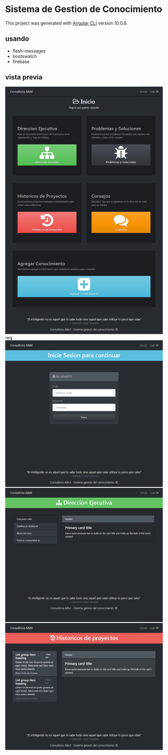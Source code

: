 # Sistema de Gestion de Conocimiento

This project was generated with [Angular CLI](https://github.com/angular/angular-cli) version 10.0.6.

## usando 

- flash-messages
- bootswatch
- firebase

## vista previa 

![inicio](caps/1.png)
req![login](caps/2.png)
![direccion](caps/3.png)
![historicos](caps/4.png)